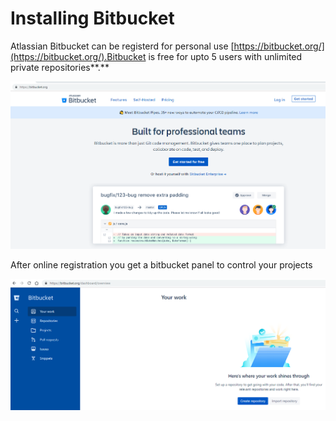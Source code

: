 # Installing Bitbucket

Atlassian Bitbucket can be registerd for personal use [https://bitbucket.org/](https://bitbucket.org/).Bitbucket is free for upto 5 users with unlimited private repositories**.**

![Atlassian Bitbucket](../.gitbook/assets/image%20%289%29.png)

After online registration you get a bitbucket panel to control your projects

![](../.gitbook/assets/image%20%287%29.png)



